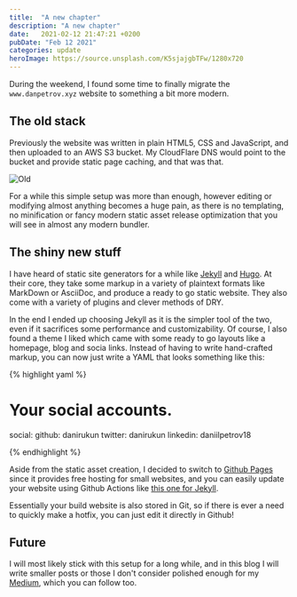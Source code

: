 ```yaml
---
title:  "A new chapter"
description: "A new chapter"
date:   2021-02-12 21:47:21 +0200
pubDate: "Feb 12 2021"
categories: update
heroImage: https://source.unsplash.com/K5sjajgbTFw/1280x720
---
```


During the weekend, I found some time to finally migrate the `www.danpetrov.xyz` website to something a bit more modern.

## The old stack

Previously the website was written in plain HTML5, CSS and JavaScript, and then uploaded to an AWS S3 bucket. My CloudFlare DNS would point to the bucket and provide static page caching, and that was that.

![Old](/assets/hld.svg)

For a while this simple setup was more than enough, however editing or modifying almost anything becomes a huge pain, as there is no templating, no minification or fancy modern static asset release optimization that you will see in almost any modern bundler.

## The shiny new stuff

I have heard of static site generators for a while like [Jekyll](https://jekyllrb.com) and [Hugo](https://gohugo.io). At their core, they take some markup in a variety of plaintext formats like MarkDown or AsciiDoc, and produce a ready to go static website. They also come with a variety of plugins and clever methods of DRY.

In the end I ended up choosing Jekyll as it is the simpler tool of the two, even if it sacrifices some performance and customizability. Of course, I also found a theme I liked which came with some ready to go layouts like a homepage, blog and socia links. Instead of having to write hand-crafted markup, you can now just write a YAML that looks something like this:

{% highlight yaml %}

# Your social accounts.
social:
  github: danirukun
  twitter: danirukun
  linkedin: daniilpetrov18

{% endhighlight %}

Aside from the static asset creation, I decided to switch to [Github Pages](https://pages.github.com) since it provides free hosting for small websites, and you can easily update your website using Github Actions like [this one for Jekyll](https://github.com/marketplace/actions/jekyll-actions).

Essentially your build website is also stored in Git, so if there is ever a need to quickly make a hotfix, you can just edit it directly in Github!

## Future

I will most likely stick with this setup for a long while, and in this blog I will write smaller posts or those I don't consider polished enough for my [Medium](https://medium.com/@thedanpetrov), which you can follow too.
